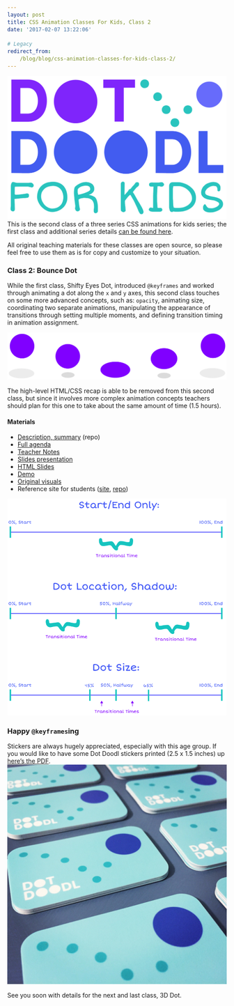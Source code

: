 ```yaml
---
layout: post
title: CSS Animation Classes For Kids, Class 2
date: '2017-02-07 13:22:06'

# Legacy
redirect_from:
    /blog/blog/css-animation-classes-for-kids-class-2/
---
```


![Dot Doodl logo](/content/2017/02/Screen-Shot-2017-01-20-at-7-23-38-PM.png)
This is the second class of a three series CSS animations for kids series; the first class and additional series details [can be found here](http://jonibologna.com/css-animation-classes-for-kids-class-1/).

All original teaching materials for these classes are open source, so please feel free to use them as is for copy and customize to your situation.

### Class 2: Bounce Dot
While the first class, Shifty Eyes Dot, introduced `@keyframes` and worked through animating a dot along the `x` and `y` axes, this second class touches on some more advanced concepts, such as: `opacity`, animating size, coordinating two separate animations, manipulating the appearance of transitions through setting multiple moments, and defining transition timing in animation assignment.  

![Bounce motion summary illustration](/content/2017/02/summary_2-01.png)

The high-level HTML/CSS recap is able to be removed from this second class, but since it involves more complex animation concepts teachers should plan for this one to take about the same amount of time (1.5 hours).

#### Materials

* [Description, summary](https://github.com/jonitrythall/dotdoodl-kid-classes) (repo)
* [Full agenda](https://docs.google.com/document/d/1MnEX15ES3zzLKcoE4lXyH_ut_bCCIyjVe8dwIOlp_yc/edit?usp=sharing)
* [Teacher Notes](https://docs.google.com/document/d/180tCBkWLGJw-M-oEj5G1MYPcWUlvnrTwniKlntMJkQc/edit)
* [Slides presentation](http://slides.com/jonibologna/intro-to-css-animation-2-kids#/)
* [HTML Slides](https://github.com/jonitrythall/dotdoodl-kid-classes/blob/master/class-two-slides.html)
* [Demo](http://codepen.io/jonitrythall/pen/xggROe)
* [Original visuals](https://github.com/jonitrythall/dotdoodl-kid-classes/tree/master/class2-original-visuals)
* Reference site for students ([site](http://www.dotdoodl.com/), [repo](https://github.com/jonitrythall/dotdoodl))

![Illustration showing animation timelines](/content/2017/02/unnamed.png)

### Happy `@keyframes`ing
Stickers are always hugely appreciated, especially with this age group. If you would like to have some Dot Doodl stickers printed (2.5 x 1.5 inches) up [here’s the PDF](https://github.com/jonitrythall/dotdoodl-kid-classes/blob/master/doodl-stickers.pdf).
![Dot Doodle stickers](/content/2017/02/IMG_5616.JPG)

See you soon with details for the next and last class, 3D Dot.
